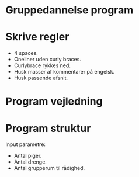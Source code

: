 # Gruppedannelse program
# Skrive regler
- 4 spaces.
- Oneliner uden curly braces.
- Curlybrace rykkes ned.
- Husk masser af kommentarer på engelsk.
- Husk passende afsnit.

# Program vejledning

# Program struktur
Input parametre:
- Antal piger.
- Antal drenge.
- Antal grupperum til rådighed.
